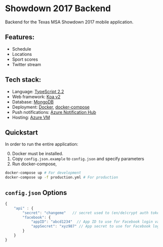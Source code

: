 # **Showdown 2017 Backend**
Backend for the Texas MSA Showdown 2017 mobile application.

## Features:
* Schedule
* Locations
* Sport scores
* Twitter stream

## Tech stack:
* Language: [TypeScript 2.2](https://www.typescriptlang.org/)
* Web framework: [Koa v2](http://koajs.com/)
* Database: [MongoDB](https://www.mongodb.com/)
* Deployment: [Docker](https://www.docker.com/), [docker-compose](https://docs.docker.com/compose/)
* Push notifications: [Azure Notification Hub](https://azure.microsoft.com/en-us/services/notification-hubs/)
* Hosting: [Azure VM](https://docs.microsoft.com/en-us/azure/virtual-machines/virtual-machines-linux-docker-compose-quickstart)


## Quickstart

In order to run the entire application:

0. Docker must be installed. 
1. Copy ```config.json.example``` to ```config.json``` and specify parameters
2. Run docker-compose,

```bash
docker-compose up # For development
docker-compose up -f production.yml # For production
```

## ```config.json``` Options

```javascript
{
    "api" : {
        "secret": "changeme"   // secret used to (en/de)crypt auth tokens. Can be any string
        "facebook": {
            "appID": "abcd1234"  // App ID to use for Facebook login validation, get it from https://developers.facebook.com
            "appSecret": "xyz987" // App secret to use for Facebook login validation, get it from https://developers.facebook.com
        }
    }
}
```

